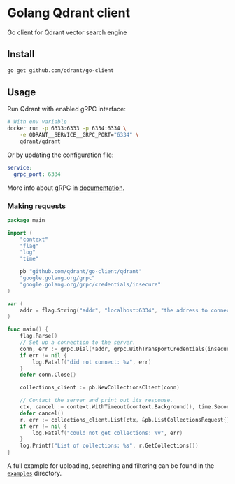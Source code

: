 # Golang Qdrant client

Go client for Qdrant vector search engine

## Install

```bash
go get github.com/qdrant/go-client
```

## Usage

Run Qdrant with enabled gRPC interface:

```bash
# With env variable
docker run -p 6333:6333 -p 6334:6334 \
    -e QDRANT__SERVICE__GRPC_PORT="6334" \
    qdrant/qdrant
```
Or by updating the configuration file:

```yaml
service:
  grpc_port: 6334
```

More info about gRPC in [documentation](https://qdrant.tech/documentation/quick_start/#grpc).


### Making requests

```go
package main

import (
	"context"
	"flag"
	"log"
	"time"

	pb "github.com/qdrant/go-client/qdrant"
	"google.golang.org/grpc"
	"google.golang.org/grpc/credentials/insecure"
)

var (
	addr = flag.String("addr", "localhost:6334", "the address to connect to")
)

func main() {
	flag.Parse()
	// Set up a connection to the server.
	conn, err := grpc.Dial(*addr, grpc.WithTransportCredentials(insecure.NewCredentials()))
	if err != nil {
		log.Fatalf("did not connect: %v", err)
	}
	defer conn.Close()

	collections_client := pb.NewCollectionsClient(conn)

	// Contact the server and print out its response.
	ctx, cancel := context.WithTimeout(context.Background(), time.Second)
	defer cancel()
	r, err := collections_client.List(ctx, &pb.ListCollectionsRequest{})
	if err != nil {
		log.Fatalf("could not get collections: %v", err)
	}
	log.Printf("List of collections: %s", r.GetCollections())
}
```

A full example for uploading, searching and filtering can be found in the [`examples`](https://github.com/qdrant/go-client/tree/master/examples) directory.
